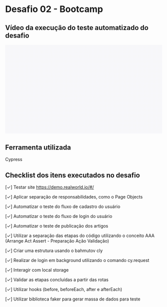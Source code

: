 # Desafio 02 - Bootcamp 

## Vídeo da execução do teste automatizado do desafio

![Execução teste automatizado](./cadastro.spec.js.gif)

## Ferramenta utilizada
Cypress

## Checklist dos itens executados no desafio

[✓] Testar site https://demo.realworld.io/#/

[✓] Aplicar separação de responsabilidades, como o Page Objects

[✓] Automatizar o teste do fluxo de cadastro do usuário

[✓] Automatizar o teste do fluxo de login do usuário

[✓] Automatizar o teste de publicação dos artigos

[✓] Utilizar a separação das etapas do código utilizando o conceito AAA (Arrange Act Assert - Preparação Ação Validação)

[✓] Criar uma estrutura usando o bahmutov cly

[✓] Realizar de login em background utilizando o comando cy.request

[✓] Interagir com local storage
  
[✓] Validar as etapas concluídas a partir das rotas

[✓] Utilizar hooks (before, beforeEach, after e afterEach)

[✓] Utilizar biblioteca faker para gerar massa de dados para teste





  








